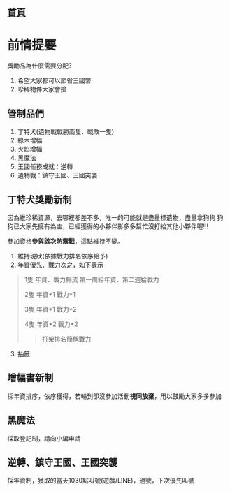 [首頁](首頁.md)
---
# 前情提要
獎勵品為什麼需要分配?
1. 希望大家都可以節省王國幣
2. 珍稀物件大家會搶

## 管制品們
1. 丁特犬(遺物戰戰勝兩隻、戰敗一隻)
2. 綠木增幅
3. 火焰增幅
4. 黑魔法
5. 王國任務成就：逆轉
6. 遺物戰：鎮守王國、王國突襲

## 丁特犬獎勵新制
因為維珍稀資源，去哪裡都差不多，唯一的可能就是盡量標遺物，盡量拿狗狗
狗狗已大家先擁有為主，已經獲得的小夥伴影多多幫忙沒打給其他小夥伴喔!!!

參加資格**參與該次防禦戰**，這點維持不變。
1. 維持現狀(依據戰力排名依序給予)
2. 年資優先、戰力次之，如下表示
>1隻 年資、戰力輪流 第一周給年資、第二週給戰力
>
>2隻 年資\*1 戰力\*1
>
>3隻 年資\*1 戰力\*2
>
>4隻 年資\*2 戰力\*2
>
>> 打架排名簡稱戰力
3. 抽籤

## 增幅書新制
採年資排序，依序獲得，若輪到卻沒參加活動**視同放棄**，用以鼓勵大家多多參加

## 黑魔法
採取登記制，請向小編申請

## 逆轉、鎮守王國、王國突襲
採年資制，獲取的當天1030點叫號(遊戲/LINE)，過號，下次優先叫號
